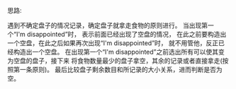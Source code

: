 思路:

  遇到不确定盘子的情况记录，确定盘子就拿走食物的原则进行。
  当出现第一个“I'm disappointed”时， 表示前面已经出现了空盘的情况，
在此之前要构造出一个空盘，在此之后如果再次出现“I'm disappointed”时，
就不用管他，反正已经构造出一个空盘。
  在出现第一个“I'm disappointed”之前选出所有可以使其变为空盘的盘子，接下来
将食物数量最少的盘子拿空，其余的记录或者直接拿走(按照第一条原则)。
  最后比较盘子剩余数目和所记录的大小关系，进而判断是否为空。
